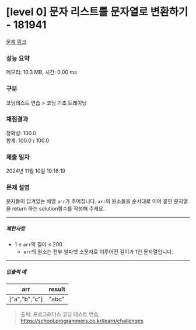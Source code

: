 # [level 0] 문자 리스트를 문자열로 변환하기 - 181941 

[문제 링크](https://school.programmers.co.kr/learn/courses/30/lessons/181941) 

### 성능 요약

메모리: 10.3 MB, 시간: 0.00 ms

### 구분

코딩테스트 연습 > 코딩 기초 트레이닝

### 채점결과

정확성: 100.0<br/>합계: 100.0 / 100.0

### 제출 일자

2024년 11월 10일 19:18:19

### 문제 설명

<p>문자들이 담겨있는 배열 <code>arr</code>가 주어집니다. <code>arr</code>의 원소들을 순서대로 이어 붙인 문자열을 return 하는 solution함수를 작성해 주세요.</p>

<hr>

<h5>제한사항</h5>

<ul>
<li>1 ≤ <code>arr</code>의 길이 ≤ 200

<ul>
<li><code>arr</code>의 원소는 전부 알파벳 소문자로 이루어진 길이가 1인 문자열입니다.</li>
</ul></li>
</ul>

<hr>

<h5>입출력 예</h5>
<table class="table">
        <thead><tr>
<th>arr</th>
<th>result</th>
</tr>
</thead>
        <tbody><tr>
<td>["a","b","c"]</td>
<td>"abc"</td>
</tr>
</tbody>
      </table>

> 출처: 프로그래머스 코딩 테스트 연습, https://school.programmers.co.kr/learn/challenges